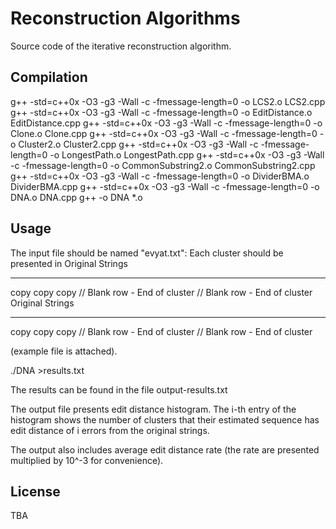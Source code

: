 # Reconstruction Algorithms

Source code of the iterative reconstruction algorithm.
 

## Compilation

  g++ -std=c++0x -O3 -g3 -Wall -c -fmessage-length=0 -o LCS2.o LCS2.cpp
  g++ -std=c++0x -O3 -g3 -Wall -c -fmessage-length=0 -o EditDistance.o EditDistance.cpp
  g++ -std=c++0x -O3 -g3 -Wall -c -fmessage-length=0 -o Clone.o Clone.cpp
  g++ -std=c++0x -O3 -g3 -Wall -c -fmessage-length=0 -o Cluster2.o Cluster2.cpp
  g++ -std=c++0x -O3 -g3 -Wall -c -fmessage-length=0 -o LongestPath.o LongestPath.cpp
  g++ -std=c++0x -O3 -g3 -Wall -c -fmessage-length=0 -o CommonSubstring2.o CommonSubstring2.cpp
  g++ -std=c++0x -O3 -g3 -Wall -c -fmessage-length=0 -o DividerBMA.o DividerBMA.cpp
  g++ -std=c++0x -O3 -g3 -Wall -c -fmessage-length=0 -o DNA.o DNA.cpp
  g++ -o DNA *.o


## Usage

The input file should be named "evyat.txt": 
Each cluster should be presented in 
Original Strings 
**** 
copy 
copy 
copy 
// Blank row - End of cluster 
// Blank row -  End of cluster 
Original Strings 
**** 
copy 
copy 
copy 
// Blank row - End of cluster 
// Blank row -  End of cluster 

(example file is attached). 

./DNA >results.txt

The results can be found in the file output-results.txt  

The output file presents edit distance histogram. The i-th entry of the histogram shows the number of clusters that their estimated sequence has edit distance of i errors from the original strings. 

The output also includes average edit distance rate (the rate are presented multiplied by 10^-3 for convenience).

## 

## License
TBA
